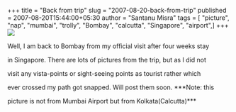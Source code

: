 +++
title = "Back from trip"
slug = "2007-08-20-back-from-trip"
published = 2007-08-20T15:44:00+05:30
author = "Santanu Misra"
tags = [ "picture", "nap", "mumbai", "trolly", "Bombay", "calcutta", "Singapore", "airport",]
+++
<a href="http://blog.santm.com/image_article/airport-trolly-big.jpg" class="snap_noshots" title="Air Port trolley"></a>![](../images/2007-08-20-back-from-trip-airport-trolly.jpg)

Well, I am back to Bombay from my official visit after four weeks stay
in Singapore. There are lots of pictures from the trip, but as I did not
visit any vista-points or sight-seeing points as tourist rather which
ever crossed my path got snapped. Will post them soon. ***Note: this
picture is not from Mumbai Airport but from Kolkata(Calcutta)***
